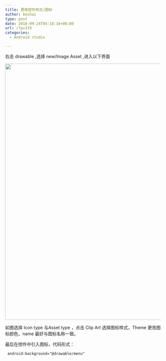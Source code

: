 ```yaml
---
title: 更改控件样式/图标
author: beihai
type: post
date: 2018-09-24T04:18:16+00:00
url: /?p=233
categories:
  - Android studio

---
```

右击 drawable ,选择 new/Image Asset ,进入以下界面<!--more-->


  
<img class="alignnone size-full wp-image-235" src="http://120.78.201.42/wp-content/uploads/2018/09/TIM截图20180924121233.jpg" alt="" width="1930" height="828" />
  
如图选择 Icon type 与Asset type ，点击 Clip Art 选择图标样式，Theme 更改图标颜色，name 最好与图标名称一致。
  
最后在控件中引入图标，代码形式：

<pre class="pure-highlightjs"><code class="java"> android:background="@drawable/menu"</code></pre>

&nbsp;